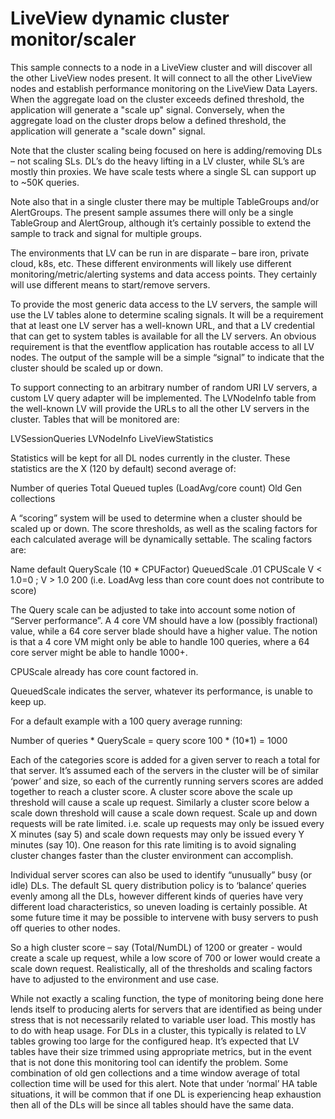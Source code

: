 # LiveView dynamic cluster monitor/scaler

This sample connects to a node in a LiveView cluster and will discover all the other LiveView nodes present.
It will connect to all the other LiveView nodes and establish performance monitoring on the LiveView Data Layers.
When the aggregate load on the cluster exceeds defined threshold, the application will generate a "scale up" signal.
Conversely, when the aggregate load on the cluster drops below a defined threshold, the application will generate a "scale down" signal.

Note that the cluster scaling being focused on here is adding/removing
DLs – not scaling SLs. DL’s do the heavy lifting in a LV cluster,
while SL’s are mostly thin proxies. We have scale tests where a single
SL can support up to ~50K queries.

Note also that in a single cluster there may be multiple TableGroups
and/or AlertGroups. The present sample assumes there will only be a
single TableGroup and AlertGroup, although it’s certainly possible to
extend the sample to track and signal for multiple groups.

The environments that LV can be run in are disparate – bare iron,
private cloud, k8s, etc. These different environments will likely use
different monitoring/metric/alerting systems and data access
points. They certainly will use different means to start/remove
servers.

To provide the most generic data access to the LV servers, the sample
will use the LV tables alone to determine scaling signals. It will be
a requirement that at least one LV server has a well-known URL, and
that a LV credential that can get to system tables is available for
all the LV servers. An obvious requirement is that the eventflow
application has routable access to all LV nodes. The output of the
sample will be a simple “signal” to indicate that the cluster should
be scaled up or down.

To support connecting to an arbitrary number of random URI LV servers,
a custom LV query adapter will be implemented. The LVNodeInfo table
from the well-known LV will provide the URLs to all the other LV
servers in the cluster. Tables that will be monitored are:

LVSessionQueries
LVNodeInfo
LiveViewStatistics

Statistics will be kept for all DL nodes currently in the cluster. These statistics are the X (120 by default) second average of:

Number of queries
Total Queued tuples
(LoadAvg/core count)
Old Gen collections

A “scoring” system will be used to determine when a cluster should be
scaled up or down. The score thresholds, as well as the scaling
factors for each calculated average will be dynamically settable. The
scaling factors are:

Name               default
QueryScale         (10 * CPUFactor)
QueuedScale        .01
CPUScale            V < 1.0=0 ; V > 1.0 200 (i.e. LoadAvg less than core count does not contribute to score)

The Query scale can be adjusted to take into account some notion of
“Server performance”. A 4 core VM should have a low (possibly
fractional) value, while a 64 core server blade should have a higher
value. The notion is that a 4 core VM might only be able to handle 100
queries, where a 64 core server might be able to handle 1000+.

CPUScale already has core count factored in. 

QueuedScale indicates the server, whatever its performance, is unable to keep up. 

For a default example with a 100 query average running:

Number of queries  * QueryScale = query score
100 * (10*1) = 1000

Each of the categories score is added for a given server to reach a
total for that server. It’s assumed each of the servers in the cluster
will be of similar ‘power’ and size, so each of the currently running
servers scores are added together to reach a cluster score. A cluster
score above the scale up threshold will cause a scale up
request. Similarly a cluster score below a scale down threshold will
cause a scale down request. Scale up and down requests will be rate
limited. i.e. scale up requests may only be issued every X minutes
(say 5) and scale down requests may only be issued every Y minutes
(say 10). One reason for this rate limiting is to avoid signaling
cluster changes faster than the cluster environment can accomplish.

Individual server scores can also be used to identify “unusually” busy
(or idle) DLs. The default SL query distribution policy is to
‘balance’ queries evenly among all the DLs, however different kinds of
queries have very different load characteristics, so uneven loading is
certainly possible. At some future time it may be possible to intervene
with busy servers to push off queries to other nodes.

So a high cluster score – say (Total/NumDL) of 1200 or greater - would
create a scale up request, while a low score of 700 or lower would
create a scale down request. Realistically, all of the thresholds and
scaling factors have to adjusted to the environment and use case.

While not exactly a scaling function, the type of monitoring being
done here lends itself to producing alerts for servers that are
identified as being under stress that is not necessarily related to
variable user load. This mostly has to do with heap usage. For DLs in
a cluster, this typically is related to LV tables growing too large
for the configured heap. It’s expected that LV tables have their size
trimmed using appropriate metrics, but in the event that is not done
this monitoring tool can identify the problem. Some combination of old
gen collections and a time window average of total collection time
will be used for this alert. Note that under ‘normal’ HA table situations, it
will be common that if one DL is experiencing heap exhaustion then all
of the DLs will be since all tables should have the same data.



